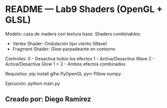 # README — Lab9 Shaders (OpenGL + GLSL)

Modelo: casa de madera con textura base.
Shaders combinables:
- Vertex Shader: Ondulación tipo viento (Wave)
- Fragment Shader: Glow parpadeante en contorno

Controles:
0 - Desactiva todos los efectos
1 - Activa/Desactiva Wave
2 - Activa/Desactiva Glow
1 + 2 - Ambos efectos combinados

Requisitos:
pip install glfw PyOpenGL pyrr Pillow numpy

Ejecución:
python main.py

## Creado por: Diego Ramírez 